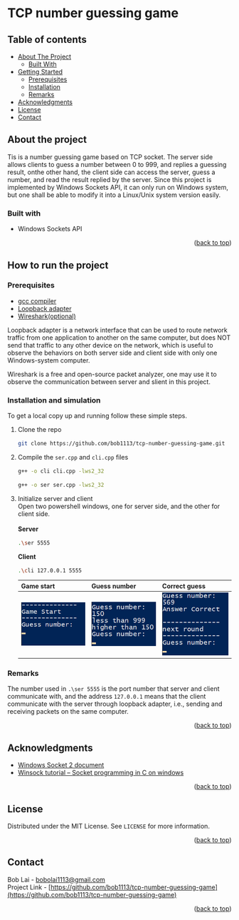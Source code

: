 <div id="top"></div>

# TCP number guessing game

## Table of contents

<div>
    <!-- <summary>Table of Contents</summary> -->
    <ul>
        <li>
            <a href="#about-the-project">About The Project</a>
            <ul>
                <li><a href="#built-with">Built With</a></li>
            </ul>
        </li>
        <li>
            <a href="#how-to-run-the-project">Getting Started</a>
            <ul>
                <li><a href="#prerequisites">Prerequisites</a></li>
                <li><a href="#installation-and-simulation">Installation</a></li>
                <li><a href="#remarks">Remarks</a></li>
            </ul>
        </li>
        <li><a href="#acknowledgments">Acknowledgments</a></li>
        <li><a href="#license">License</a></li>
        <li><a href="#contact">Contact</a></li>
    </ul>
</div>



## About the project

Tis is a number guessing game based on TCP socket. The server side allows clients to guess a number between 0 to 999, and replies a guessing result, onthe other hand, the client side can access the server, guess a number, and read the result replied by the server. Since this project is implemented by Windows Sockets API, it can only run on Windows system, but one shall be able to modify it into a Linux/Unix system version easily.


### Built with

+ Windows Sockets API

<p align="right">(<a href="#top">back to top</a>)</p>



## How to run the project

### Prerequisites

+ [gcc compiler](https://gcc.gnu.org/)
+ [Loopback adapter](https://docs.microsoft.com/en-us/troubleshoot/windows-server/networking/install-microsoft-loopback-adapter)
+ [Wireshark(optional)](https://www.wireshark.org/)

<!-- TODO: Loopback adapter -->
Loopback adapter is a network interface that can be used to route network traffic from one application to another on the same computer, but does NOT send that traffic to any other device on the network, which is useful to observe the behaviors on both server side and client side with only one Windows-system computer.  

<!-- TODO: Wireshark usage -->
Wireshark is a free and open-source packet analyzer, one may use it to observe the communication between server and slient in this project.


### Installation and simulation

To get a local copy up and running follow these simple steps.

1. Clone the repo
    <!-- TODO: detail instruction -->
    ```sh
    git clone https://github.com/bob1113/tcp-number-guessing-game.git
    ```

2. Compile the `ser.cpp` and `cli.cpp` files
    <!-- TODO: compilation -->
    ```sh
    g++ -o cli cli.cpp -lws2_32
    ```
    ```sh
    g++ -o ser ser.cpp -lws2_32
    ```

3. Initialize server and client \
    Open two powershell windows, one for server side, and the other for client side. \
    \
    **Server**
    ```sh
    .\ser 5555
    ```
    **Client**
    ```sh
    .\cli 127.0.0.1 5555
    ```
    
    <!-- TODO: Server behavior with screenshot -->
    <!-- TODO: Client behavior with screenshot -->
    | Game start                  | Guess number              | Correct guess             |
    | --------------------------- | ------------------------- | ------------------------- |
    | ![](/image/game-start.png) | ![](/image/guessing.png) | ![](/image/correct.png)  |
     
### Remarks


The number used in `.\ser 5555` is the port number that server and client communicate with, and the address `127.0.0.1` means that the client communicate with the server through loopback adapter, i.e., sending and receiving packets on the same computer.

<p align="right">(<a href="#top">back to top</a>)</p>



## Acknowledgments

+ [Windows Socket 2 document](https://docs.microsoft.com/en-us/windows/win32/winsock/windows-sockets-start-page-2)
+ [Winsock tutorial – Socket programming in C on windows](https://www.binarytides.com/winsock-socket-programming-tutorial/)

<p align="right">(<a href="#top">back to top</a>)</p>



## License

Distributed under the MIT License. See `LICENSE` for more information.

<p align="right">(<a href="#top">back to top</a>)</p>



## Contact

Bob Lai - [bobolai1113@gmail.com](bobolai1113@gmail.com) \
Project Link - [https://github.com/bob1113/tcp-number-guessing-game](https://github.com/bob1113/tcp-number-guessing-game)

<p align="right">(<a href="#top">back to top</a>)</p>